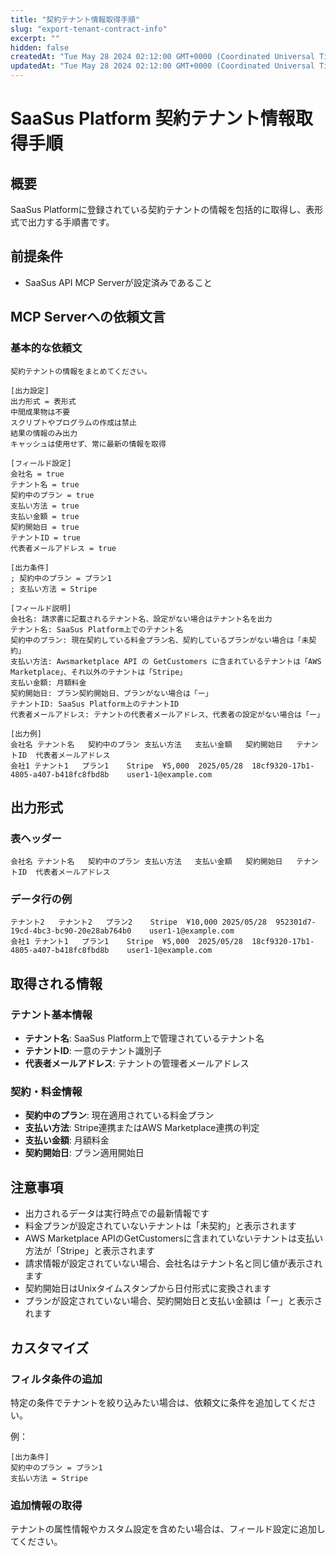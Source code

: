 ```yaml
---
title: "契約テナント情報取得手順"
slug: "export-tenant-contract-info"
excerpt: ""
hidden: false
createdAt: "Tue May 28 2024 02:12:00 GMT+0000 (Coordinated Universal Time)"
updatedAt: "Tue May 28 2024 02:12:00 GMT+0000 (Coordinated Universal Time)"
---
```


# SaaSus Platform 契約テナント情報取得手順

## 概要
SaaSus Platformに登録されている契約テナントの情報を包括的に取得し、表形式で出力する手順書です。

## 前提条件
- SaaSus API MCP Serverが設定済みであること

## MCP Serverへの依頼文言

### 基本的な依頼文
```
契約テナントの情報をまとめてください。

[出力設定]
出力形式 = 表形式
中間成果物は不要
スクリプトやプログラムの作成は禁止
結果の情報のみ出力
キャッシュは使用せず、常に最新の情報を取得

[フィールド設定]
会社名 = true
テナント名 = true
契約中のプラン = true
支払い方法 = true
支払い金額 = true
契約開始日 = true
テナントID = true
代表者メールアドレス = true

[出力条件]
; 契約中のプラン = プラン1
; 支払い方法 = Stripe

[フィールド説明]
会社名: 請求書に記載されるテナント名、設定がない場合はテナント名を出力
テナント名: SaaSus Platform上でのテナント名
契約中のプラン: 現在契約している料金プラン名、契約しているプランがない場合は「未契約」
支払い方法: Awsmarketplace API の GetCustomers に含まれているテナントは「AWS Marketplace」、それ以外のテナントは「Stripe」
支払い金額: 月額料金
契約開始日: プラン契約開始日、プランがない場合は「ー」
テナントID: SaaSus Platform上のテナントID
代表者メールアドレス: テナントの代表者メールアドレス、代表者の設定がない場合は「ー」

[出力例]
会社名	テナント名	契約中のプラン	支払い方法	支払い金額	契約開始日	テナントID	代表者メールアドレス
会社1	テナント1	プラン1	Stripe	¥5,000	2025/05/28	18cf9320-17b1-4805-a407-b418fc8fbd8b	user1-1@example.com
```

## 出力形式

### 表ヘッダー
```
会社名	テナント名	契約中のプラン	支払い方法	支払い金額	契約開始日	テナントID	代表者メールアドレス
```

### データ行の例
```
テナント2	テナント2	プラン2	Stripe	¥10,000	2025/05/28	952301d7-19cd-4bc3-bc90-20e28ab764b0	user1-1@example.com
会社1	テナント1	プラン1	Stripe	¥5,000	2025/05/28	18cf9320-17b1-4805-a407-b418fc8fbd8b	user1-1@example.com
```

## 取得される情報

### テナント基本情報
- **テナント名**: SaaSus Platform上で管理されているテナント名
- **テナントID**: 一意のテナント識別子
- **代表者メールアドレス**: テナントの管理者メールアドレス

### 契約・料金情報
- **契約中のプラン**: 現在適用されている料金プラン
- **支払い方法**: Stripe連携またはAWS Marketplace連携の判定
- **支払い金額**: 月額料金
- **契約開始日**: プラン適用開始日

## 注意事項

- 出力されるデータは実行時点での最新情報です
- 料金プランが設定されていないテナントは「未契約」と表示されます
- AWS Marketplace APIのGetCustomersに含まれていないテナントは支払い方法が「Stripe」と表示されます
- 請求情報が設定されていない場合、会社名はテナント名と同じ値が表示されます
- 契約開始日はUnixタイムスタンプから日付形式に変換されます
- プランが設定されていない場合、契約開始日と支払い金額は「ー」と表示されます

## カスタマイズ

### フィルタ条件の追加
特定の条件でテナントを絞り込みたい場合は、依頼文に条件を追加してください。

例：
```
[出力条件]
契約中のプラン = プラン1
支払い方法 = Stripe
```

### 追加情報の取得
テナントの属性情報やカスタム設定を含めたい場合は、フィールド設定に追加してください。
